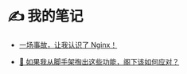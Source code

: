 # ✍️ 我的笔记

- [一场事故，让我认识了 Nginx！](/my-review/md/nginx-config.md)

- [🤺 如果我从脚手架掏出这些功能，阁下该如何应对？](/my-review/md/my-cli.md)
